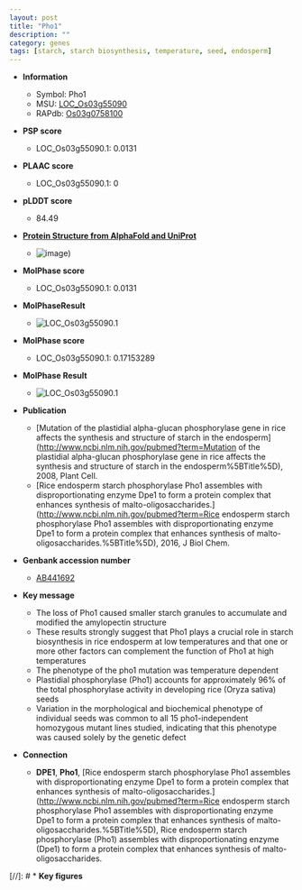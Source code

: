 ```yaml
---
layout: post
title: "Pho1"
description: ""
category: genes
tags: [starch, starch biosynthesis, temperature, seed, endosperm]
---
```


* **Information**  
    + Symbol: Pho1  
    + MSU: [LOC_Os03g55090](http://rice.plantbiology.msu.edu/cgi-bin/ORF_infopage.cgi?orf=LOC_Os03g55090)  
    + RAPdb: [Os03g0758100](http://rapdb.dna.affrc.go.jp/viewer/gbrowse_details/irgsp1?name=Os03g0758100)  

* **PSP score**  
    + LOC_Os03g55090.1: 0.0131 

* **PLAAC score**  
    + LOC_Os03g55090.1: 0 

* **pLDDT score**
    + 84.49

* **[Protein Structure from AlphaFold and UniProt](https://www.uniprot.org/uniprotkb/Q10CK4/entry#structure)**
    + ![image](https://ricepsp.github.io/images/Q1/AF-Q10CK4-F1.png))

* **MolPhase score**
    + LOC_Os03g55090.1: 0.0131

* **MolPhaseResult**
    + ![LOC_Os03g55090.1](https://ricepsp.github.io/pictures/LOC_Os03g/LOC_Os03g55090.1.png)

* **MolPhase score**
    + LOC_Os03g55090.1: 0.17153289

* **MolPhase Result**
    + ![LOC_Os03g55090.1](https://304243504.github.io/Pictures/LOC_Os03g/LOC_Os03g55090.1.png)

* **Publication**  
    + [Mutation of the plastidial alpha-glucan phosphorylase gene in rice affects the synthesis and structure of starch in the endosperm](http://www.ncbi.nlm.nih.gov/pubmed?term=Mutation of the plastidial alpha-glucan phosphorylase gene in rice affects the synthesis and structure of starch in the endosperm%5BTitle%5D), 2008, Plant Cell.
    + [Rice endosperm starch phosphorylase Pho1 assembles with disproportionating enzyme Dpe1 to form a protein complex that enhances synthesis of malto-oligosaccharides.](http://www.ncbi.nlm.nih.gov/pubmed?term=Rice endosperm starch phosphorylase Pho1 assembles with disproportionating enzyme Dpe1 to form a protein complex that enhances synthesis of malto-oligosaccharides.%5BTitle%5D), 2016, J Biol Chem.

* **Genbank accession number**  
    + [AB441692](http://www.ncbi.nlm.nih.gov/nuccore/AB441692)

* **Key message**  
    + The loss of Pho1 caused smaller starch granules to accumulate and modified the amylopectin structure
    + These results strongly suggest that Pho1 plays a crucial role in starch biosynthesis in rice endosperm at low temperatures and that one or more other factors can complement the function of Pho1 at high temperatures
    + The phenotype of the pho1 mutation was temperature dependent
    + Plastidial phosphorylase (Pho1) accounts for approximately 96% of the total phosphorylase activity in developing rice (Oryza sativa) seeds
    + Variation in the morphological and biochemical phenotype of individual seeds was common to all 15 pho1-independent homozygous mutant lines studied, indicating that this phenotype was caused solely by the genetic defect

* **Connection**  
    + __DPE1__, __Pho1__, [Rice endosperm starch phosphorylase Pho1 assembles with disproportionating enzyme Dpe1 to form a protein complex that enhances synthesis of malto-oligosaccharides.](http://www.ncbi.nlm.nih.gov/pubmed?term=Rice endosperm starch phosphorylase Pho1 assembles with disproportionating enzyme Dpe1 to form a protein complex that enhances synthesis of malto-oligosaccharides.%5BTitle%5D), Rice endosperm starch phosphorylase (Pho1) assembles with disproportionating enzyme (Dpe1) to form a protein complex that enhances synthesis of malto-oligosaccharides.

[//]: # * **Key figures**  


